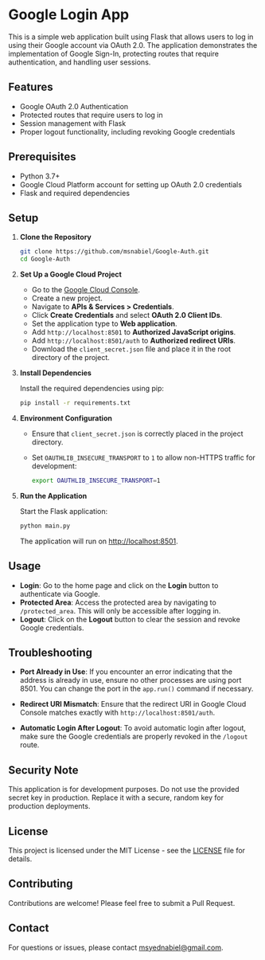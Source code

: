 # Google Login App

This is a simple web application built using Flask that allows users to log in using their Google account via OAuth 2.0. The application demonstrates the implementation of Google Sign-In, protecting routes that require authentication, and handling user sessions.

## Features

- Google OAuth 2.0 Authentication
- Protected routes that require users to log in
- Session management with Flask
- Proper logout functionality, including revoking Google credentials

## Prerequisites

- Python 3.7+
- Google Cloud Platform account for setting up OAuth 2.0 credentials
- Flask and required dependencies

## Setup

1. **Clone the Repository**

   ```bash
   git clone https://github.com/msnabiel/Google-Auth.git
   cd Google-Auth
   ```

2. **Set Up a Google Cloud Project**

   - Go to the [Google Cloud Console](https://console.cloud.google.com/).
   - Create a new project.
   - Navigate to **APIs & Services > Credentials**.
   - Click **Create Credentials** and select **OAuth 2.0 Client IDs**.
   - Set the application type to **Web application**.
   - Add `http://localhost:8501` to **Authorized JavaScript origins**.
   - Add `http://localhost:8501/auth` to **Authorized redirect URIs**.
   - Download the `client_secret.json` file and place it in the root directory of the project.

3. **Install Dependencies**

   Install the required dependencies using pip:

   ```bash
   pip install -r requirements.txt
   ```

4. **Environment Configuration**

   - Ensure that `client_secret.json` is correctly placed in the project directory.
   - Set `OAUTHLIB_INSECURE_TRANSPORT` to `1` to allow non-HTTPS traffic for development:

     ```bash
     export OAUTHLIB_INSECURE_TRANSPORT=1
     ```

5. **Run the Application**

   Start the Flask application:

   ```bash
   python main.py
   ```

   The application will run on [http://localhost:8501](http://localhost:8501).

## Usage

- **Login**: Go to the home page and click on the **Login** button to authenticate via Google.
- **Protected Area**: Access the protected area by navigating to `/protected_area`. This will only be accessible after logging in.
- **Logout**: Click on the **Logout** button to clear the session and revoke Google credentials.

## Troubleshooting

- **Port Already in Use**: If you encounter an error indicating that the address is already in use, ensure no other processes are using port 8501. You can change the port in the `app.run()` command if necessary.
  
- **Redirect URI Mismatch**: Ensure that the redirect URI in Google Cloud Console matches exactly with `http://localhost:8501/auth`.
  
- **Automatic Login After Logout**: To avoid automatic login after logout, make sure the Google credentials are properly revoked in the `/logout` route.

## Security Note

This application is for development purposes. Do not use the provided secret key in production. Replace it with a secure, random key for production deployments.

## License

This project is licensed under the MIT License - see the [LICENSE](LICENSE) file for details.

## Contributing

Contributions are welcome! Please feel free to submit a Pull Request.

## Contact

For questions or issues, please contact [msyednabiel@gmail.com](mailto:msyednabiel@gmail.com).

